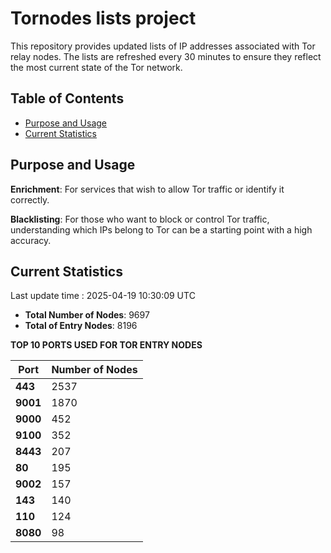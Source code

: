 # Tornodes lists project

This repository provides updated lists of IP addresses associated with Tor relay nodes. The lists are refreshed every 30 minutes to ensure they reflect the most current state of the Tor network.

## Table of Contents

- [Purpose and Usage](#purpose-and-usage)
- [Current Statistics](#current-statistics)


## Purpose and Usage

**Enrichment**: For services that wish to allow Tor traffic or identify it correctly.

**Blacklisting**: For those who want to block or control Tor traffic, understanding which IPs belong to Tor can be a starting point with a high accuracy.

## Current Statistics

Last update time : 2025-04-19 10:30:09 UTC

- **Total Number of Nodes**: 9697
- **Total of Entry Nodes**: 8196

**TOP 10 PORTS USED FOR TOR ENTRY NODES**

| **Port** | **Number of Nodes** |
|------|-----------------|
| **443**   | 2537  |
| **9001**   | 1870  |
| **9000**   | 452  |
| **9100**   | 352  |
| **8443**   | 207  |
| **80**   | 195  |
| **9002**   | 157  |
| **143**   | 140  |
| **110**   | 124  |
| **8080**   | 98  |

